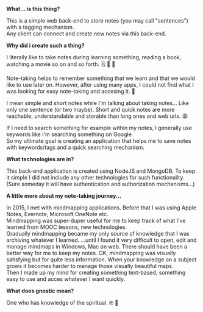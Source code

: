 **What... is this thing?**

This is a simple web back-end to store notes (you may call "sentences") with a tagging mechanism.  
Any client can connect and create new notes via this back-end.

**Why did i create such a thing?**

I literally like to take notes during learning something, reading a book, watching a movie so on and so forth. 🗒️ 📰 🎥

Note-taking helps to remember something that we learn and that we would like to use later on. However, after using many apps, I could not find what I was looking for easy note-taking and accesing it. 🤯

I mean simple and short notes while I'm talking about taking notes... Like only one sentence (or two maybe). Short and quick notes are more reachable, understandable and storable than long ones and web urls. 😩

If I need to search something for example within my notes, I generally use keywords like I'm searching something on Google.  
So my ultimate goal is creating an application that helps me to save notes with keywords/tags and a quick searching mechanism.

**What technologies are in?**

This back-end application is created using NodeJS and MongoDB.
To keep it simple I did not include any other technologies for such functionality.  
(Sure someday it will have authentication and authorization mechanisms...)

**A little more about my note-taking journey...**

In 2015, I met with mindmapping applications. Before that I was using Apple Notes, Evernote, Microsoft OneNote etc.  
Mindmapping was super-duper useful for me to keep track of what I've learned from MOOC lessons, new technologies.  
Gradually mindmapping became my only source of knowledge that I was archiving whatever I learned.
...until I found it very difficult to open, edit and manage mindmaps in Windows, Mac on web. There should have been a better way 
for me to keep my notes. OK, mindmapping was visually satisfying but for quite less information. When your knowledge on a subject grows 
it becomes harder to manage those visually beautiful maps.  
Then I made up my mind for creating something text-based, something easy to use and acces whatever I want quickly.  

**What does gnostic mean?**

One who has knowledge of the spiritual. 🤓 🧠